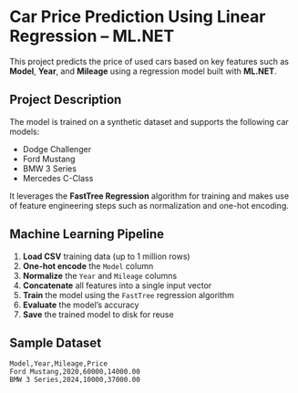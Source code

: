 



# Car Price Prediction Using Linear Regression – ML.NET

This project predicts the price of used cars based on key features such as **Model**, **Year**, and **Mileage** using a regression model built with **ML.NET**.

##  Project Description

The model is trained on a synthetic dataset and supports the following car models:

- Dodge Challenger  
- Ford Mustang  
- BMW 3 Series  
- Mercedes C-Class  

It leverages the **FastTree Regression** algorithm for training and makes use of feature engineering steps such as normalization and one-hot encoding.

##  Machine Learning Pipeline

1. **Load CSV** training data (up to 1 million rows)
2. **One-hot encode** the `Model` column
3. **Normalize** the `Year` and `Mileage` columns
4. **Concatenate** all features into a single input vector
5. **Train** the model using the `FastTree` regression algorithm
6. **Evaluate** the model’s accuracy
7. **Save** the trained model to disk for reuse

##  Sample Dataset

```csv
Model,Year,Mileage,Price
Ford Mustang,2020,60000,14000.00
BMW 3 Series,2024,10000,37000.00

